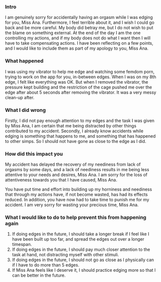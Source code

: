 
### Intro
I am genuinely sorry for accidentally having an orgasm while I was edging for you, Miss Ana. Furthermore, I feel terrible about it, and I wish I could go back and be more careful. My body did betray me, but I do not wish to put the blame on something external. At the end of the day I am the one controlling my actions, and if my body does not do what I want then I will have to take compensating actions. I have been reflecting on a few points, and I would like to include them as part of my apology to you, Miss Ana.

### What happened
I was using my vibrator to help me edge and watching some femdom porn, trying to work on the app for you, in-between edges. When I was on my 8th edge, I felt like everything was OK. But when I removed the vibrator, the pressure kept building and the restriction of the cage pushed me over the edge after about 5 seconds after removing the vibrator. It was a very messy clean-up after.

### What I did wrong
Firstly, I did not pay enough attention to my edges and the task I was given by Miss Ana, I am certain that me being distracted by other things contributed to my accident. Secondly, I already know accidents while edging is something that happens to me, and something that has happened to other simps. So I should not have gone as close to the edge as I did.

### How did this impact you
My accident has delayed the recovery of my neediness from lack of orgasms by some days, and a lack of neediness results in me being less attentive to your needs and desires, Miss Ana. I am sorry for the loss of attentiveness towards you that I have caused, Miss Ana. 

You have put time and effort into building up my horniness and neediness that through my actions have, if not become wasted, has had its effects reduced. In addition, you have now had to take time to punish me for my accident. I am very sorry for wasting your precious time, Miss Ana. 

### What I would like to do to help prevent this from happening again
1. If doing edges in the future, I should take a longer break if I feel like I have been built up too far, and spread the edges out over a longer timespan.
2. If doing edges in the future, I should pay much closer attention to the task at hand, not distracting myself with other stimuli.
3. If doing edges in the future, I should not go as close as I physically can if I have to do more than 5 edges.
4. If Miss Ana feels like I deserve it, I should practice edging more so that I can be better in the future.
